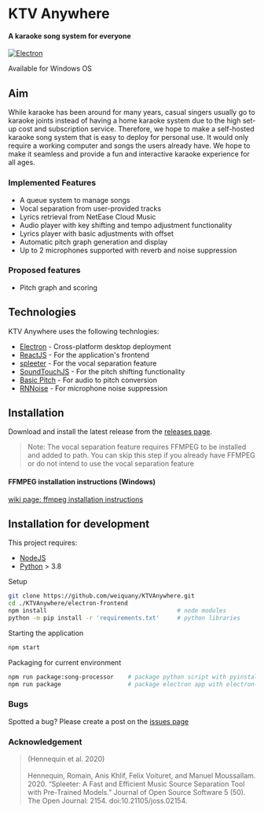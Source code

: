 # KTV Anywhere

#### A karaoke song system for everyone

[![Electron](https://github.com/weiquany/KTVAnywhere/actions/workflows/main.yml/badge.svg)](https://github.com/weiquany/KTVAnywhere/actions/workflows/main.yml)

Available for Windows OS

## Aim

While karaoke has been around for many years, casual singers usually go to karaoke joints instead of having a home karaoke system due to the high set-up cost and subscription service. Therefore, we hope to make a self-hosted karaoke song system that is easy to deploy for personal use. It would only require a working computer and songs the users already have. We hope to make it seamless and provide a fun and interactive karaoke experience for all ages.

### Implemented Features

- A queue system to manage songs
- Vocal separation from user-provided tracks
- Lyrics retrieval from NetEase Cloud Music
- Audio player with key shifting and tempo adjustment functionality
- Lyrics player with basic adjustments with offset
- Automatic pitch graph generation and display
- Up to 2 microphones supported with reverb and noise suppression

### Proposed features

- Pitch graph and scoring

## Technologies

KTV Anywhere uses the following technlogies:

- [Electron] - Cross-platform desktop deployment
- [ReactJS] - For the application's frontend
- [spleeter] - For the vocal separation feature
- [SoundTouchJS] - For the pitch shifting functionality
- [Basic Pitch] - For audio to pitch conversion
- [RNNoise] - For microphone noise suppression

## Installation

Download and install the latest release from the [releases page].

> Note: The vocal separation feature requires FFMPEG to be installed and added to path. You can skip this step if you already have FFMPEG or do not intend to use the vocal separation feature

#### FFMPEG installation instructions (Windows)

[wiki page: ffmpeg installation instructions]

## Installation for development

This project requires:

- [NodeJS]
- [Python] > 3.8

Setup

```sh
git clone https://github.com/weiquany/KTVAnywhere.git
cd ./KTVAnywhere/electron-frontend
npm install                                     # node modules
python -m pip install -r 'requirements.txt'     # python libraries
```

Starting the application

```sh
npm start
```

Packaging for current environment

```sh
npm run package:song-processor    # package python script with pyinstaller
npm run package                   # package electron app with electron-builder
```

### Bugs

Spotted a bug? Please create a post on the [issues page]

### Acknowledgement

> (Hennequin et al. 2020)<br><br>
> Hennequin, Romain, Anis Khlif, Felix Voituret, and Manuel Moussallam. 2020. “Spleeter: A Fast and Efficient Music Source Separation Tool with Pre-Trained Models.” Journal of Open Source Software 5 (50). The Open Journal: 2154. doi:10.21105/joss.02154.

[releases page]: https://github.com/weiquany/KTVAnywhere/releases
[issues page]: https://github.com/weiquany/KTVAnywhere/issues
[wiki page: ffmpeg installation instructions]: https://github.com/weiquany/KTVAnywhere/wiki/FFMPEG-Installation-instructions-for-Windows
[electron]: https://www.electronjs.org/
[reactjs]: https://reactjs.org/
[spleeter]: https://github.com/deezer/spleeter
[soundtouchjs]: https://github.com/cutterbl/SoundTouchJS
[basic pitch]: https://github.com/spotify/basic-pitch
[rnnoise]: https://github.com/xiph/rnnoise
[nodejs]: https://nodejs.org/en/
[python]: https://www.python.org/
